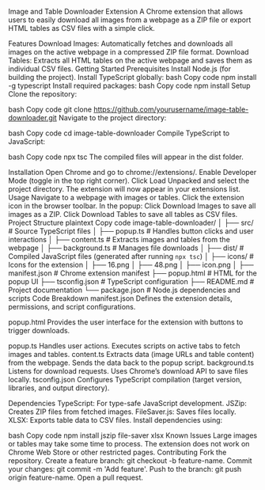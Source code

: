 Image and Table Downloader Extension
A Chrome extension that allows users to easily download all images from a webpage as a ZIP file or export HTML tables as CSV files with a simple click.

Features
Download Images: Automatically fetches and downloads all images on the active webpage in a compressed ZIP file format.
Download Tables: Extracts all HTML tables on the active webpage and saves them as individual CSV files.
Getting Started
Prerequisites
Install Node.js (for building the project).
Install TypeScript globally:
bash
Copy code
npm install -g typescript
Install required packages:
bash
Copy code
npm install
Setup
Clone the repository:

bash
Copy code
git clone https://github.com/yourusername/image-table-downloader.git
Navigate to the project directory:

bash
Copy code
cd image-table-downloader
Compile TypeScript to JavaScript:

bash
Copy code
npx tsc
The compiled files will appear in the dist folder.

Installation
Open Chrome and go to chrome://extensions/.
Enable Developer Mode (toggle in the top right corner).
Click Load Unpacked and select the project directory.
The extension will now appear in your extensions list.
Usage
Navigate to a webpage with images or tables.
Click the extension icon in the browser toolbar.
In the popup:
Click Download Images to save all images as a ZIP.
Click Download Tables to save all tables as CSV files.
Project Structure
plaintext
Copy code
image-table-downloader/
│
├── src/                # Source TypeScript files
│   ├── popup.ts        # Handles button clicks and user interactions
│   ├── content.ts      # Extracts images and tables from the webpage
│   ├── background.ts   # Manages file downloads
│
├── dist/               # Compiled JavaScript files (generated after running `npx tsc`)
│
├── icons/              # Icons for the extension
│   ├── 16.png
│   ├── 48.png
│   ├── icon.png
│
├── manifest.json       # Chrome extension manifest
├── popup.html          # HTML for the popup UI
├── tsconfig.json       # TypeScript configuration
├── README.md           # Project documentation
└── package.json        # Node.js dependencies and scripts
Code Breakdown
manifest.json
Defines the extension details, permissions, and script configurations.

popup.html
Provides the user interface for the extension with buttons to trigger downloads.

popup.ts
Handles user actions.
Executes scripts on active tabs to fetch images and tables.
content.ts
Extracts data (image URLs and table content) from the webpage.
Sends the data back to the popup script.
background.ts
Listens for download requests.
Uses Chrome’s download API to save files locally.
tsconfig.json
Configures TypeScript compilation (target version, libraries, and output directory).

Dependencies
TypeScript: For type-safe JavaScript development.
JSZip: Creates ZIP files from fetched images.
FileSaver.js: Saves files locally.
XLSX: Exports table data to CSV files.
Install dependencies using:

bash
Copy code
npm install jszip file-saver xlsx
Known Issues
Large images or tables may take some time to process.
The extension does not work on Chrome Web Store or other restricted pages.
Contributing
Fork the repository.
Create a feature branch: git checkout -b feature-name.
Commit your changes: git commit -m 'Add feature'.
Push to the branch: git push origin feature-name.
Open a pull request.
